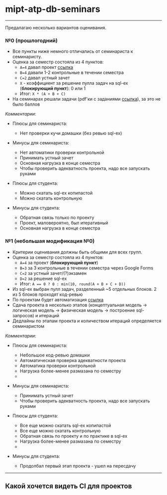 # mipt-atp-db-seminars
---

Предалагаю несколько вариантов оценивания.

### №0 (прошлогодний)

  * Все пункты ниже немного отличались от семинариста к семинаристу.
  * Оценка за семестр состояла из 4 пунктов:
    * `A=4` давал проект [ссылка](https://drive.google.com/drive/folders/1lK1GvlgnwwPTdAGsrv_ywhzs1iHQvbC8)
    * `B=4` давали 1-2 контрольные в течении семестра
    * `C=2` давал устный зачет
    * `X` - коэффициент за решение пулла задач на sql-ex (**блокирующий пункт**): 0 или 1
    * Итог: `X * (A + B + C)`
  * На семинарах решали задачи (pdf'ки с заданиями [ссылка](https://drive.google.com/drive/folders/1lK1GvlgnwwPTdAGsrv_ywhzs1iHQvbC8)), за это не было баллов

_Комментарии_:
  * Плюсы для семинариста:
    * Нет проверки кучи домашки (без ревью sql-ex)
  * Минусы для семинариста:
    * Нет автоматики проверки контрольной
    * Принимать устный зачет
    * Основная нагрузка в конце семестра
    * Чтобы проверить адекватность проекта, надо все запускать руками
  
  * Плюсы для студента:
    * Можно скатать sql-ex копипастой
    * Можно скатать контрольную
  * Минусы для студента:
    * Обратная связь только по проекту
    * Проект, маловероятно, был итеративный
    * Основная нагрузка в конце семестра


### №1 (небольшая модификация №0)

  * Критерии оценивания должны быть общими для всех групп.
  * Оценка за семестр состояла из 4 пунктов:
    * `A=4` за проект (**блокирующий пункт**)
    * `B=3` за 3 контрольные в течении семестра через Google Forms
    * `C=2` за устный зачет/(?)экзамен
    * `D=2` за решение sql-ex
    * Итог: `A == 0 ? 0 : min(10, round(A + B + C + D))`
  * Из sql-ex выбран пулл задач, разделенный ~5 отдельных блоков. 2 из 5 блоков проходят код-ревью 
  * По проектам будет автоматизация [ссылка]()
  * Сдача проекта в несколько этапов (концептуальная модель -> логическая модель -> физическая модель -> построение sql-запросов) и итераций
  * Дедлайны по этапам проекта и количеством итераций определяется семинаристом
 
_Комментарии_:
  * Плюсы для семинариста:
    * Небольшое код-ревью домашки
    * Автоматическая проверка адекватности проекта
    * Автоматика проверки контрольной
    * Нагрузка более-менее размазана по семестру
    *
  * Минусы для семинариста:
    * Принимать устный зачет
    * Чтобы проверить адекватность проекта, надо все запускать руками
  
  * Плюсы для студента:
    * Все еще можно скатать sql-ex копипастой
    * Все еще можно скатать контрольную
    * Обратная связь по проекту и по практике в sql-ex
    * Нагрузка более-менее размазана по семестру
    * 
  * Минусы для студента:
    * Продолбал первый этап проекта - ушел на пересдачу


---
## Какой хочется видеть CI для проектов
